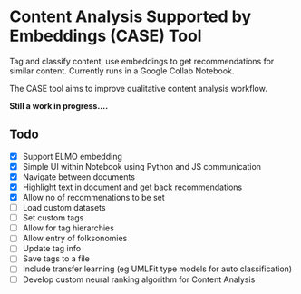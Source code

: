 # Content Analysis Supported by Embeddings (CASE) Tool

Tag and classify content, use embeddings to get recommendations for similar content. Currently runs in a Google Collab Notebook.

The CASE tool aims to improve qualitative content analysis workflow.

**Still a work in progress....**

## Todo

- [x] Support ELMO embedding
- [x] Simple UI within Notebook using Python and JS communication
- [x] Navigate between documents
- [x] Highlight text in document and get back recommendations
- [x] Allow no of recommenations to be set
- [ ] Load custom datasets
- [ ] Set custom tags
- [ ] Allow for tag hierarchies
- [ ] Allow entry of folksonomies
- [ ] Update tag info 
- [ ] Save tags to a file
- [ ] Include transfer learning (eg UMLFit type models for auto classification)
- [ ] Develop custom neural ranking algorithm for Content Analysis
